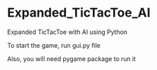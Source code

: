 # Expanded_TicTacToe_AI
Expanded TicTacToe with AI using Python

To start the game, run gui.py file

Also, you will need pygame package to run it
